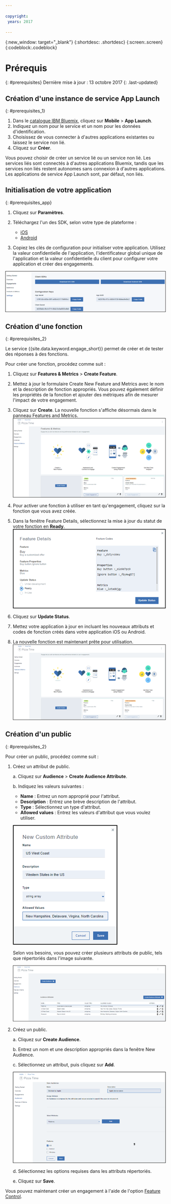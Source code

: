 ```yaml
---

copyright:
 years: 2017

---
```


{:new_window: target="_blank"}
{:shortdesc: .shortdesc}
{:screen:.screen}
{:codeblock:.codeblock}

# Prérequis
{: #prerequisites}
Dernière mise à jour : 13 octobre 2017
{: .last-updated}


## Création d'une instance de service App Launch
{: #prerequisites_1}

1. Dans le [catalogue IBM Bluemix](https://console.ng.bluemix.net/catalog/), cliquez sur **Mobile** > **App Launch**.
2. Indiquez un nom pour le service et un nom pour les données d'identification.
3. Choisissez de vous connecter à d'autres applications existantes ou laissez le service non lié.
4. Cliquez sur **Créer**.


Vous pouvez choisir de créer un service lié ou un service non lié. Les services liés sont connectés à d'autres applications Bluemix, tandis que les services non liés restent autonomes sans connexion à d'autres applications. Les applications de service App Launch sont, par défaut, non liés.

## Initialisation de votre application
{: #prerequisites_app}

1. Cliquez sur **Paramètres**.
1. Téléchargez l'un des SDK, selon votre type de plateforme :
	- [iOS](https://github.ibm.com/Engage/bms-clientsdk-ios-swift-engage)
	- [Android](https://github.ibm.com/Engage/bms-clientsdk-android-engage)

2. Copiez les clés de configuration pour initialiser votre application. Utilisez la valeur confidentielle de l'application, l'identificateur global unique de l'application et la valeur confidentielle du client pour configurer votre application et créer des engagements.

![SDK et clés](images/engagement_settings.gif)

## Création d'une fonction
{: #prerequisites_2}

Le service {{site.data.keyword.engage_short}} permet de créer et de tester des réponses à des fonctions. 

Pour créer une fonction, procédez comme suit :

1. Cliquez sur **Features & Metrics** > **Create Feature**.

2. Mettez à jour le formulaire Create New Feature and Metrics avec le nom et la description de fonction appropriés. Vous pouvez également définir les propriétés de la fonction et ajouter des métriques afin de mesurer l'impact de votre engagement.

3. Cliquez sur **Create**. La nouvelle fonction s'affiche désormais dans le panneau Features and Metrics.
![Nouvelles fonctions](images/feature_creating.gif)

4. Pour activer une fonction à utiliser en tant qu'engagement, cliquez sur la fonction que vous avez créée.

5. Dans la fenêtre Feature Details, sélectionnez la mise à jour du statut de votre fonction en **Ready**.
![Détails de la fonction](images/feature_details.gif)

6. Cliquez sur **Update Status**.

7. Mettez votre application à jour en incluant les nouveaux attributs et codes de fonction créés dans votre application iOS ou Android. 

8. La nouvelle fonction est maintenant prête pour utilisation.
![Fonction prête pour utilisation](images/feature_multiple_1.gif)


## Création d'un public
{: #prerequisites_2}

Pour créer un public, procédez comme suit :

1. Créez un attribut de public. 

	a. Cliquez sur **Audience** > **Create Audience Attribute**.

	b. Indiquez les valeurs suivantes :

	- **Name** : Entrez un nom approprié pour l'attribut.
	- **Description** : Entrez une brève description de l'attribut.
	- **Type** :	Sélectionnez un type d'attribut.
	- **Allowed values** : Entrez les valeurs d'attribut que vous voulez utiliser.

	![Attributs de public](images/audience_attribute_creation.gif)

	Selon vos besoins, vous pouvez créer plusieurs attributs de public, tels que répertoriés dans l'image suivante.
	
	![Attributs de public](images/audience_attributes.gif)


2. Créez un public.

	a. Cliquez sur **Create Audience**.

	b. Entrez un nom et une description appropriés dans la fenêtre New Audience.

	c. Sélectionnez un attribut, puis cliquez sur **Add**.

	![Attributs de public](images/audience_platforms.gif)

	d. Sélectionnez les options requises dans les attributs répertoriés.

	e. Cliquez sur **Save**.

Vous pouvez maintenant créer un engagement à l'aide de l'option [Feature Control](app_feature_toggle.html).
